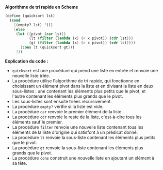 **Algorithme de tri rapide en Scheme**

```scheme
(define (quicksort lst)
  (cond
    [(empty? lst) '()]
    [else
     (let ((pivot (car lst))
           (lt (filter (lambda (x) (< x pivot)) (cdr lst)))
           (gt (filter (lambda (x) (> x pivot)) (cdr lst))))
       (cons lt (quicksort gt)))
     ]))
```

**Explication du code :**

* `quicksort` est une procédure qui prend une liste en entrée et renvoie une nouvelle liste triée.
* La procédure utilise l'algorithme de tri rapide, qui fonctionne en choisissant un élément pivot dans la liste et en divisant la liste en deux sous-listes : une contenant les éléments plus petits que le pivot, et l'autre contenant les éléments plus grands que le pivot.
* Les sous-listes sont ensuite triées récursivement.
* La procédure `empty?` vérifie si la liste est vide.
* La procédure `car` renvoie le premier élément de la liste.
* La procédure `cdr` renvoie le reste de la liste, c'est-à-dire tous les éléments sauf le premier.
* La procédure `filter` renvoie une nouvelle liste contenant tous les éléments de la liste d'origine qui satisfont à un prédicat donné.
* La procédure `lt` renvoie la sous-liste contenant les éléments plus petits que le pivot.
* La procédure `gt` renvoie la sous-liste contenant les éléments plus grands que le pivot.
* La procédure `cons` construit une nouvelle liste en ajoutant un élément à sa tête.